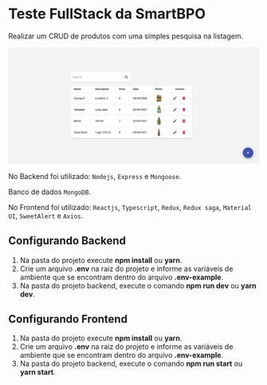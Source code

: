 # Teste FullStack da SmartBPO

Realizar um CRUD de produtos com uma simples pesquisa na listagem.

![alt text](.github/print.png)

No Backend foi utilizado: `Nodejs`, `Express` e `Mongoose`.

Banco de dados `MongoDB`.

No Frontend foi utilizado: `Reactjs`, `Typescript`, `Redux`, `Redux saga`, `Material UI`, `SweetAlert` e `Axios`.

## Configurando Backend

1. Na pasta do projeto execute **npm install** ou **yarn**.
2. Crie um arquivo **.env** na raiz do projeto e informe as variáveis de ambiente que se encontram dentro do arquivo **.env-example**.
3. Na pasta do projeto backend, execute o comando **npm run dev** ou **yarn dev**.

## Configurando Frontend

1. Na pasta do projeto execute **npm install** ou **yarn**.
2. Crie um arquivo **.env** na raiz do projeto e informe as variáveis de ambiente que se encontram dentro do arquivo **.env-example**.
3. Na pasta do projeto backend, execute o comando **npm run start** ou **yarn start**.
